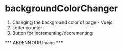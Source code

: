 # backgroundColorChanger
1) Changing the background color of page - Vuejs
2) Letter counter
3) Button for incrementing/decrementing 


***   ABDENNOUR Imane     ***
